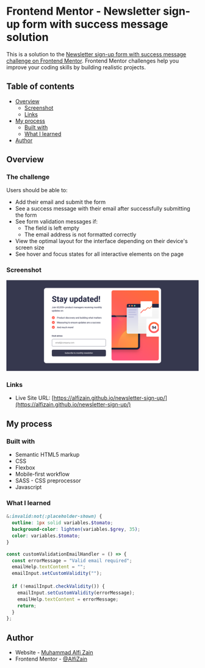 # Frontend Mentor - Newsletter sign-up form with success message solution

This is a solution to the [Newsletter sign-up form with success message challenge on Frontend Mentor](https://www.frontendmentor.io/challenges/newsletter-signup-form-with-success-message-3FC1AZbNrv). Frontend Mentor challenges help you improve your coding skills by building realistic projects.

## Table of contents

- [Overview](#overview)
  - [Screenshot](#screenshot)
  - [Links](#links)
- [My process](#my-process)
  - [Built with](#built-with)
  - [What I learned](#what-i-learned)
- [Author](#author)

## Overview

### The challenge

Users should be able to:

- Add their email and submit the form
- See a success message with their email after successfully submitting the form
- See form validation messages if:
  - The field is left empty
  - The email address is not formatted correctly
- View the optimal layout for the interface depending on their device's screen size
- See hover and focus states for all interactive elements on the page

### Screenshot

![](./screenshot/Screenshot.png)

### Links

- Live Site URL: [https://alfizain.github.io/newsletter-sign-up/](https://alfizain.github.io/newsletter-sign-up/)

## My process

### Built with

- Semantic HTML5 markup
- CSS
- Flexbox
- Mobile-first workflow
- SASS - CSS preprocessor
- Javascript

### What I learned

```scss
&:invalid:not(:placeholder-shown) {
  outline: 1px solid variables.$tomato;
  background-color: lighten(variables.$grey, 35);
  color: variables.$tomato;
}
```

```js
const customValidationEmailHandler = () => {
  const errorMessage = "Valid email required";
  emailHelp.textContent = "";
  emailInput.setCustomValidity("");

  if (!emailInput.checkValidity()) {
    emailInput.setCustomValidity(errorMessage);
    emailHelp.textContent = errorMessage;
    return;
  }
};
```

## Author

- Website - [Muhammad Alfi Zain](https://alfizain.github.io/AlfiZain/)
- Frontend Mentor - [@AlfiZain](https://www.frontendmentor.io/profile/AlfiZain)

